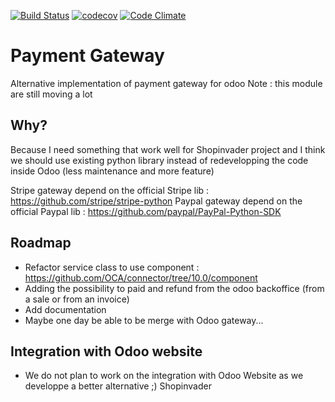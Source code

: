 [![Build Status](https://travis-ci.org/akretion/payment-gateway.svg?branch=10.0)](https://travis-ci.org/akretion/payment-gateway)
[![codecov](https://codecov.io/gh/akretion/payment-gateway/branch/10.0/graph/badge.svg)](https://codecov.io/gh/akretion/payment-gateway/branch/10.0)
[![Code Climate](https://codeclimate.com/github/akretion/payment-gateway/badges/gpa.svg)](https://codeclimate.com/github/akretion/payment-gateway)


# Payment Gateway

Alternative implementation of payment gateway for odoo
Note : this module are still moving a lot


## Why?
Because I need something that work well for Shopinvader project and I think we should use existing python library instead of redevelopping the code inside Odoo (less maintenance and more feature)

Stripe gateway depend on the official Stripe lib : https://github.com/stripe/stripe-python
Paypal gateway depend on the official Paypal lib : https://github.com/paypal/PayPal-Python-SDK

## Roadmap
- Refactor service class to use component : https://github.com/OCA/connector/tree/10.0/component
- Adding the possibility to paid and refund from the odoo backoffice (from a sale or from an invoice)
- Add documentation
- Maybe one day be able to be merge with Odoo gateway...

## Integration with Odoo website
- We do not plan to work on the integration with Odoo Website as we developpe a better alternative ;) Shopinvader
